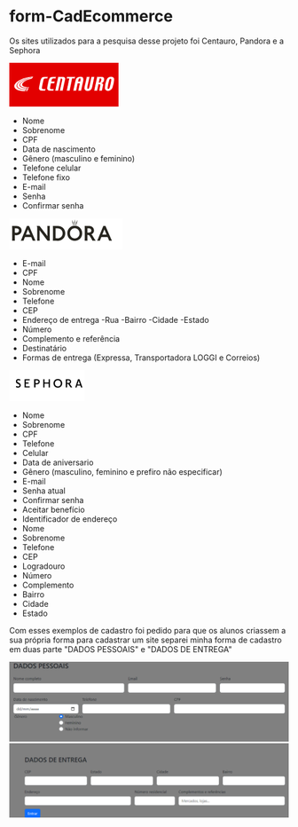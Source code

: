 # form-CadEcommerce
Os sites utilizados para a pesquisa desse projeto foi Centauro, Pandora e a Sephora 

![printCentauro](centauro.png)
* Nome
* Sobrenome 
* CPF 
* Data de nascimento 
* Gênero (masculino e feminino)
* Telefone celular 
* Telefone fixo 
* E-mail 
* Senha 
* Confirmar senha 

![printPandora](pandora.png)
* E-mail 
* CPF
* Nome 
* Sobrenome 
* Telefone  
* CEP
* Endereço de entrega 
-Rua
-Bairro
-Cidade 
-Estado
* Número 
* Complemento e referência 
* Destinatário 
* Formas de entrega (Expressa, Transportadora LOGGI e Correios)

![printSephora](sephora.png)
* Nome
* Sobrenome 
* CPF
* Telefone 
* Celular 
* Data de aniversario 
* Gênero (masculino, feminino e prefiro não especificar)
* E-mail
* Senha atual 
* Confirmar senha 
* Aceitar benefício 
* Identificador de endereço 
* Nome 
* Sobrenome 
* Telefone 
* CEP
* Logradouro 
* Número 
* Complemento 
* Bairro 
* Cidade 
* Estado

Com esses exemplos de cadastro foi pedido para que os alunos criassem a sua própria forma para cadastrar um site 
separei minha forma de cadastro em duas parte "DADOS PESSOAIS" e "DADOS DE ENTREGA" 

![telainicial](dados%20pessoais.png)
![telainicial](dados%20entrega.png)